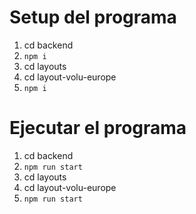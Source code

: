 # Setup del programa
1. cd backend
2. `npm i`
4. cd layouts
5. cd layout-volu-europe
6. `npm i`

# Ejecutar el programa
1. cd backend
2. `npm run start`
3. cd layouts
4. cd layout-volu-europe
5. `npm run start`
